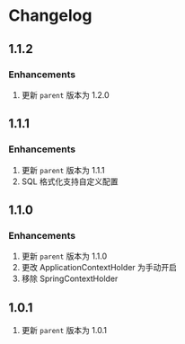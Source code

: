 # Changelog

## 1.1.2
### Enhancements
1. 更新 `parent` 版本为 1.2.0

## 1.1.1
### Enhancements
1. 更新 `parent` 版本为 1.1.1
2. SQL 格式化支持自定义配置

## 1.1.0
### Enhancements
1. 更新 `parent` 版本为 1.1.0
2. 更改 ApplicationContextHolder 为手动开启
3. 移除 SpringContextHolder

## 1.0.1
1. 更新 `parent` 版本为 1.0.1